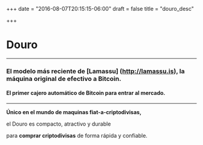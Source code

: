 +++
date = "2016-08-07T20:15:15-06:00"
draft = false
title = "douro_desc"

+++

# Douro

***
### El modelo más reciente de [Lamassu] (http://lamassu.is), la máquina original de efectivo a Bitcoin. 
#### El primer cajero automático de Bitcoin para entrar al mercado.

***
**Único en el mundo de maquinas fiat-a-criptodivisas,** 

el Douro es compacto, atractivo y durable

para **comprar criptodivisas** de forma rápida y confiable.

